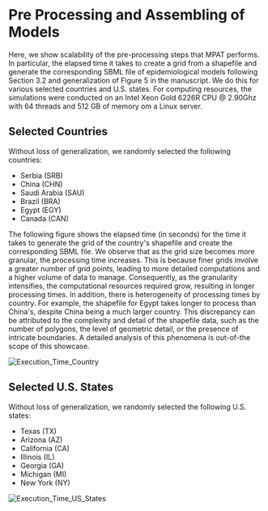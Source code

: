 # Pre Processing and Assembling of Models

Here, we show scalability of the pre-processing steps that MPAT performs. In particular, the elapsed time it takes to create a grid from a shapefile and generate the corresponding SBML file of epidemiological models following Section 3.2 and generalization of Figure 5 in the manuscript. We do this for various selected countries and U.S. states. For computing resources, the simulations were conducted on an Intel Xeon Gold 6226R CPU @ 2.90Ghz with 64 threads and 512 GB of memory om a Linux server. 

## Selected Countries
Without loss of generalization, we randomly selected the following countries:
- Serbia (SRB)
- China (CHN)
- Saudi Arabia (SAU)
- Brazil (BRA)
- Egypt (EGY)
- Canada (CAN)

The following figure shows the elapsed time (in seconds) for the time it takes to generate the grid of the country's shapefile and create the corresponding SBML file. We observe that as the grid size becomes more granular, the processing time increases. This is because finer grids involve a greater number of grid points, leading to more detailed computations and a higher volume of data to manage. Consequently, as the granularity intensifies, the computational resources required grow, resulting in longer processing times. In addition, there is heterogeneity of processing times by country. For example, the shapefile for Egypt takes longer to process than China's, despite China being a much larger country. This discrepancy can be attributed to the complexity and detail of the shapefile data, such as the number of polygons, the level of geometric detail, or the presence of intricate boundaries. A detailed analysis of this phenomena is out-of-the scope of this showcase.

![Execution_Time_Country](https://github.com/user-attachments/assets/ce434a97-612c-4390-a04a-e0ccc62e2907)


## Selected U.S. States
Without loss of generalization, we randomly selected the following U.S. states:
- Texas (TX)
- Arizona (AZ)
- California (CA)
- Illinois (IL)
- Georgia (GA)
- Michigan (MI)
- New York (NY)

![Execution_Time_US_States](https://github.com/user-attachments/assets/acc5f5d2-6329-4a60-b8ae-d95334c61bdf)

